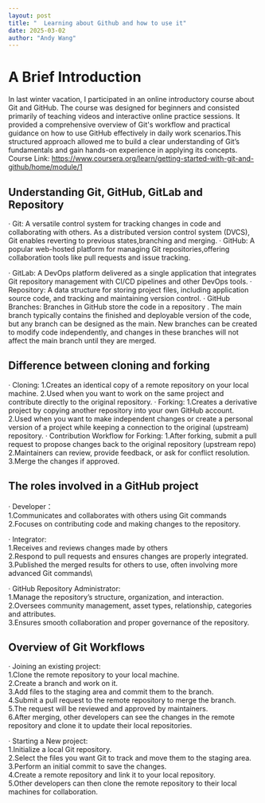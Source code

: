 ```yaml
---
layout: post
title: "  Learning about Github and how to use it"
date: 2025-03-02
author: "Andy Wang"
---
```

# A Brief Introduction 
In last winter vacation, I participated in an online introductory course about Git and GitHub. The
course was designed for beginners and consisted primarily of teaching videos and
interactive online practice sessions. It provided a comprehensive overview of Git's
workflow and practical guidance on how to use GitHub effectively in daily work
scenarios.This structured approach allowed me to build a clear understanding of
Git’s fundamentals and gain hands-on experience in applying its concepts.
Course Link:
https://www.coursera.org/learn/getting-started-with-git-and-github/home/module/1

## Understanding Git, GitHub, GitLab and Repository

· Git: A versatile control system for tracking changes in code and collaborating with others. As a distributed version control system (DVCS), Git enables reverting to previous states,branching and merging.
· GitHub: A popular web-hosted platform for managing Git repositories,offering collaboration tools like pull requests and issue tracking.

· GitLab: A DevOps platform delivered as a single application that integrates Git repository management with CI/CD pipelines and other DevOps tools.
· Repository: A data structure for storing project files, including application source code, and tracking and maintaining version control.
· GitHub Branches: Branches in GitHub store the code in a repository . The main branch typically contains the finished and deployable version of the code, but any branch can be designed as the main. New branches can be created to modify code independently, and changes in these branches will not affect the main branch until they are merged.

## Difference between cloning and forking

· Cloning:
1.Creates an identical copy of a remote repository on your local machine.
2.Used when you want to work on the same project and contribute directly to the original repository.
· Forking:
1.Creates a derivative project by copying another repository into your own GitHub account.
2.Used when you want to make independent changes or create a personal version of a project while keeping a connection to the original (upstream) repository.
· Contribution Workflow for Forking:
1.After forking, submit a pull request to propose changes back to the original repository (upstream repo)
2.Maintainers can review, provide feedback, or ask for conflict resolution.
3.Merge the changes if approved.

 ## The roles involved in a GitHub project
 
· Developer：\
1.Communicates and collaborates with others using Git commands\
2.Focuses on contributing code and making changes to the repository.

· Integrator:\
1.Receives and reviews changes made by others\
2.Respond to pull requests and ensures changes are properly integrated.\
3.Published the merged results for others to use, often involving more advanced Git commands\

· GitHub Repository Administrator:\
1.Manage the repository’s structure, organization, and interaction.\
2.Oversees community management, asset types, relationship, categories and attributes.\
3.Ensures smooth collaboration and proper governance of the repository.

## Overview of Git Workflows

· Joining an existing project:\
1.Clone the remote repository to your local machine.\
2.Create a branch and work on it.\
3.Add files to the staging area and commit them to the branch.\
4.Submit a pull request to the remote repository to merge the branch.\
5.The request will be reviewed and approved by maintainers.\
6.After merging, other developers can see the changes in the remote repository and clone it to update their local repositories.

· Starting a New project:\
1.Initialize a local Git repository.\
2.Select the files you want Git to track and move them to the staging area.\
3.Perform an initial commit to save the changes.\
4.Create a remote repository and link it to your local repository.\
5.Other developers can then clone the remote repository to their local machines for collaboration.
